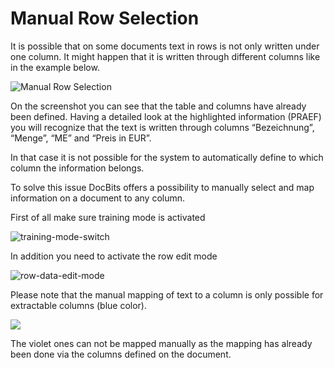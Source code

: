 # Manual Row Selection

It is possible that on some documents text in rows is not only written under one column. It might happen that it is written through different columns like in the example below.

![Manual Row Selection](https://lh7-us.googleusercontent.com/LbVbmfdOBpeCWDftPvW0qjEHjbLmWYRrAGTZHVW8VEHQTEvl5GoqH2wkFE5iUOySmF50b1V8CDAZhfMzPTeMQscmc61SDKaqSCW-y0Z7fjlwOjhtjxWD44oCsgHmwrgrBD4cuEGgn9JY_UX3t9jRlPs)

On the screenshot you can see that the table and columns have already been defined. Having a detailed look at the highlighted information (PRAEF) you will recognize that the text is written through columns “Bezeichnung”, “Menge”, “ME” and “Preis in EUR”.

In that case it is not possible for the system to automatically define to which column the information belongs.

To solve this issue DocBits offers a possibility to manually select and map information on a document to any column.

First of all make sure training mode is activated

![training-mode-switch](https://lh7-us.googleusercontent.com/4D8iCXk0p_Mur8bX_11ne_2iA-GOxoFi2OQWlSEvrH1auoE0ksnYXpZx3Pw3PUJJRZJN85dnQlSSBB369FfafXAy8adjFZcnepQnODSaaIj69cxtUKFAXPgn5eyPE6jbJuzStJALMgumlt49Z1Pv3FY)

In addition you need to activate the row edit mode

![row-data-edit-mode](https://lh7-us.googleusercontent.com/8YQmo_WRuKKVjk1a_eoxSBiQr0GncuS4BmCA0aI9aOlrbsIvdj8dZlurxxBHp2lH4ozT4HPWw9qYDW7xLQ7u2DSyU8DrNzSBC7LjzKLTDJ2tudY9a_DENDoK5Aya6L1hcf1WF1RD92S_DzhGVV4Gh6Q)

Please note that the manual mapping of text to a column is only possible for extractable columns (blue color).

![](https://lh7-us.googleusercontent.com/i2tlbwl9qFE0clthaoRPe7kcPRiURCvemuLEjBK4uAnfsR4auXbftMfEY1ZW5WXwezTBVSG5hbNRkddwIeLtrgJUvZoeKGdPKN8f75O_dPdIWkm4EFALfAj-evDUI3UKrgNOTNjF37C1bBLtE95OA1w)

The violet ones can not be mapped manually as the mapping has already been done via the columns defined on the document.
